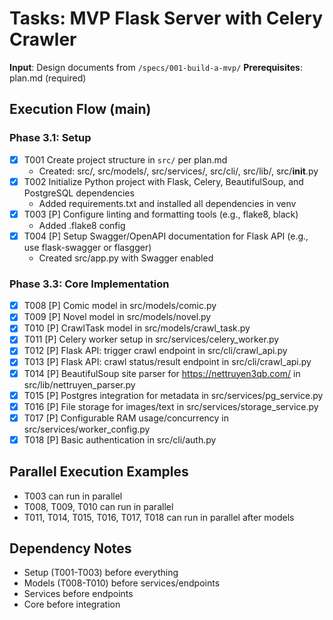 # Tasks: MVP Flask Server with Celery Crawler

**Input**: Design documents from `/specs/001-build-a-mvp/`
**Prerequisites**: plan.md (required)

## Execution Flow (main)

### Phase 3.1: Setup
- [X] T001 Create project structure in `src/` per plan.md
  - Created: src/, src/models/, src/services/, src/cli/, src/lib/, src/__init__.py
- [X] T002 Initialize Python project with Flask, Celery, BeautifulSoup, and PostgreSQL dependencies
  - Added requirements.txt and installed all dependencies in venv
- [X] T003 [P] Configure linting and formatting tools (e.g., flake8, black)
  - Added .flake8 config
- [X] T004 [P] Setup Swagger/OpenAPI documentation for Flask API (e.g., use flask-swagger or flasgger)
  - Created src/app.py with Swagger enabled

### Phase 3.3: Core Implementation
- [X] T008 [P] Comic model in src/models/comic.py
- [X] T009 [P] Novel model in src/models/novel.py
- [X] T010 [P] CrawlTask model in src/models/crawl_task.py
- [X] T011 [P] Celery worker setup in src/services/celery_worker.py
- [X] T012 [P] Flask API: trigger crawl endpoint in src/cli/crawl_api.py
- [X] T013 [P] Flask API: crawl status/result endpoint in src/cli/crawl_api.py
- [X] T014 [P] BeautifulSoup site parser for https://nettruyen3qb.com/ in src/lib/nettruyen_parser.py
- [X] T015 [P] Postgres integration for metadata in src/services/pg_service.py
- [X] T016 [P] File storage for images/text in src/services/storage_service.py
- [X] T017 [P] Configurable RAM usage/concurrency in src/services/worker_config.py
- [X] T018 [P] Basic authentication in src/cli/auth.py

## Parallel Execution Examples
- T003 can run in parallel
- T008, T009, T010 can run in parallel
- T011, T014, T015, T016, T017, T018 can run in parallel after models

## Dependency Notes
- Setup (T001-T003) before everything
- Models (T008-T010) before services/endpoints
- Services before endpoints
- Core before integration
